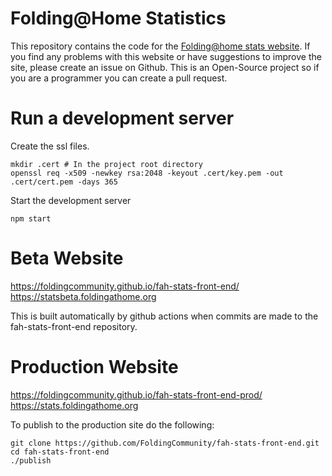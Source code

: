 # Folding@Home Statistics
This repository contains the code for the
[Folding@home stats website](fah-stats-front-end).  If you find any problems
with this website or have suggestions to improve the site, please create an
issue on Github.  This is an Open-Source project so if you are a programmer
you can create a pull request.

# Run a development server
Create the ssl files.
```
mkdir .cert # In the project root directory
openssl req -x509 -newkey rsa:2048 -keyout .cert/key.pem -out .cert/cert.pem -days 365
```

Start the development server
```
npm start
```

# Beta Website
https://foldingcommunity.github.io/fah-stats-front-end/
https://statsbeta.foldingathome.org

This is built automatically by github actions when commits are made to the
fah-stats-front-end repository.

# Production Website
https://foldingcommunity.github.io/fah-stats-front-end-prod/
https://stats.foldingathome.org

To publish to the production site do the following:

```
git clone https://github.com/FoldingCommunity/fah-stats-front-end.git
cd fah-stats-front-end
./publish
```

